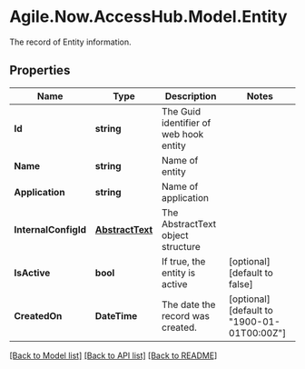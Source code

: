 # Agile.Now.AccessHub.Model.Entity
The record of Entity information.

## Properties

Name | Type | Description | Notes
------------ | ------------- | ------------- | -------------
**Id** | **string** | The Guid identifier of web hook entity | 
**Name** | **string** | Name of entity | 
**Application** | **string** | Name of application | 
**InternalConfigId** | [**AbstractText**](AbstractText.md) | The AbstractText object structure | 
**IsActive** | **bool** | If true, the entity is active | [optional] [default to false]
**CreatedOn** | **DateTime** | The date the record was created. | [optional] [default to "1900-01-01T00:00Z"]

[[Back to Model list]](../README.md#documentation-for-models) [[Back to API list]](../README.md#documentation-for-api-endpoints) [[Back to README]](../../README.md)

